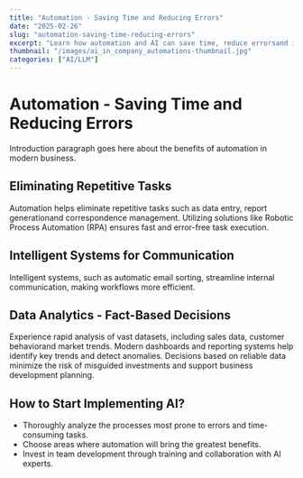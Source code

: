 ```yaml
---
title: "Automation - Saving Time and Reducing Errors"
date: "2025-02-26"
slug: "automation-saving-time-reducing-errors"
excerpt: "Learn how automation and AI can save time, reduce errorsand improve decision-making in your business."
thumbnail: "/images/ai_in_company_automations-thumbnail.jpg"
categories: ["AI/LLM"]
---
```


# Automation - Saving Time and Reducing Errors

Introduction paragraph goes here about the benefits of automation in modern business.

## Eliminating Repetitive Tasks

Automation helps eliminate repetitive tasks such as data entry, report generationand correspondence management. Utilizing solutions like Robotic Process Automation (RPA) ensures fast and error-free task execution.

## Intelligent Systems for Communication

Intelligent systems, such as automatic email sorting, streamline internal communication, making workflows more efficient.

## Data Analytics - Fact-Based Decisions

Experience rapid analysis of vast datasets, including sales data, customer behaviorand market trends. Modern dashboards and reporting systems help identify key trends and detect anomalies. Decisions based on reliable data minimize the risk of misguided investments and support business development planning.

## How to Start Implementing AI?

* Thoroughly analyze the processes most prone to errors and time-consuming tasks.
* Choose areas where automation will bring the greatest benefits.
* Invest in team development through training and collaboration with AI experts.